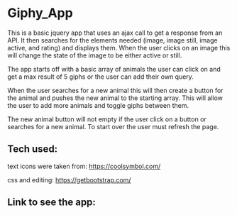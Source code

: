 # Giphy_App

This is a basic jquery app that uses an ajax call to get a response from an API. It then searches for the elements needed (image, image still, image active, and rating) and displays them. When the user clicks on an image this will change the state of the image to be either active or still. 

The app starts off with a basic array of animals the user can click on and get a max result of 5 giphs or the user can add their own query.

When the user searches for a new animal this will then create a button for the animal and pushes the new animal to the starting array. This will allow the user to add more animals and toggle giphs between them. 

The new animal button will not empty if the user click on a button or searches for a new animal. To start over the user must refresh the page. 

## Tech used:
text icons were taken from: https://coolsymbol.com/

css and editing: https://getbootstrap.com/

## Link to see the app:

